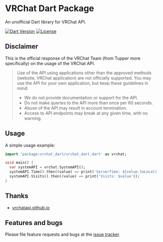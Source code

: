 # VRChat Dart Package

An unofficial Dart library for VRChat API.

[![Dart Version](https://img.shields.io/badge/Dart-2.10.0-blue.svg?style=flat-square)](https://dart.dev)
[![License](https://img.shields.io/github/license/GizmoOAO/vrchat_dart?style=flat-square)](./LICENSE)

## Disclaimer

This is the official response of the VRChat Team (from Tupper more specifically) on the usage of the VRChat API.

> Use of the API using applications other than the approved methods (website, VRChat application) are not officially supported. You may use the API for your own application, but keep these guidelines in mind:
> * We do not provide documentation or support for the API.
> * Do not make queries to the API more than once per 60 seconds.
> * Abuse of the API may result in account termination.
> * Access to API endpoints may break at any given time, with no warning.

## Usage

A simple usage example:

```dart
import 'package:vrchat_dart/vrchat_dart.dart' as vrchat;

void main() {
  var systemAPI = vrchat.SystemAPI();
  systemAPI.Time().then((value) => print('ServerTime: ${value.toLocal()}'));
  systemAPI.Visits().then((value) => print('Visits: $value'));
}
```

## Thanks

- [vrchatapi.github.io](https://github.com/vrchatapi/vrchatapi.github.io)

## Features and bugs

Please file feature requests and bugs at the [issue tracker]().

[tracker]: https://github.com/GizmoOAO/vrchat_dart/issues
